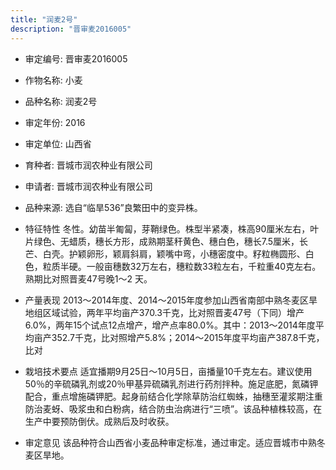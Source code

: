 ```yaml
---
title: "润麦2号"
description: "晋审麦2016005"
---
```

* 审定编号:  晋审麦2016005

*  作物名称:  小麦

*  品种名称:  润麦2号

*  审定年份:  2016

*  审定单位:  山西省

* 育种者:  晋城市润农种业有限公司  

*  申请者:  晋城市润农种业有限公司

*  品种来源:  选自“临旱536”良繁田中的变异株。

*  特征特性
冬性。幼苗半匍匐，芽鞘绿色。株型半紧凑，株高90厘米左右，叶片绿色、无蜡质，穗长方形，成熟期茎秆黄色、穗白色，穗长7.5厘米，长芒、白壳。护颖卵形，颖肩斜肩，颖嘴中弯，小穗密度中。籽粒椭圆形、白色，粒质半硬。一般亩穗数32万左右，穗粒数33粒左右，千粒重40克左右。熟期比对照晋麦47号晚1～2 天。

*  产量表现
2013～2014年度、2014～2015年度参加山西省南部中熟冬麦区旱地组区域试验，两年平均亩产370.3千克，比对照晋麦47号（下同）增产6.0%，两年15个试点12点增产，增产点率80.0%。其中：2013～2014年度平均亩产352.7千克，比对照增产5.8%；2014～2015年度平均亩产387.8千克，比对

*  栽培技术要点
适宜播期9月25日～10月5日，亩播量10千克左右。建议使用50％的辛硫磷乳剂或20％甲基异硫磷乳剂进行药剂拌种。施足底肥，氮磷钾配合，重点增施磷钾肥。起身前结合化学除草防治红蜘蛛，抽穗至灌浆期注重防治麦蚜、吸浆虫和白粉病，结合防虫治病进行“三喷”。该品种植株较高，在生产中要预防倒伏。成熟后及时收获。

*  审定意见
该品种符合山西省小麦品种审定标准，通过审定。适应晋城市中熟冬麦区旱地。
